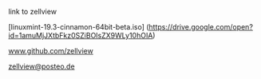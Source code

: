 
link to zellview
    
[linuxmint-19.3-cinnamon-64bit-beta.iso] (https://drive.google.com/open?id=1amuMjJXtbFkz0SZiBOIsZX9WLy10hOIA)

www.github.com/zellview

zellview@posteo.de

